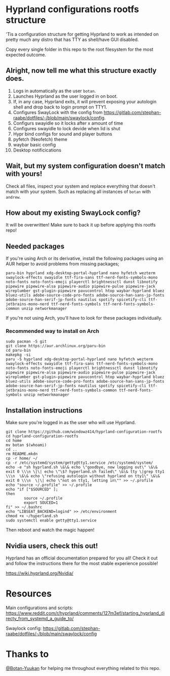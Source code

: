# Hyprland configurations rootfs structure

'Tis a configuration structure for getting Hyprland to work as intended
on pretty much any distro that has TTY as shell/have GUI disabled.

Copy every single folder in this repo to the root filesystem for the
most expected outcome.

## Alright, now tell me what this structure exactly does.

1. Logs in automatically as the user `botan`.
2. Launches Hyprland as the user logged in on boot.
3. If, in any case, Hyprland exits, it will prevent exposing your autologin shell and drop back to login prompt on TTY1.
4. Configures SwayLock with the config from https://gitlab.com/stephan-raabe/dotfiles/-/blob/main/swaylock/config.
5. Configurs swayidle so it locks after x amount of time
6. Configures swayidle to lock devide when lid is shut
7. Hypr bind configs for sound and player buttons
8. pyfetch (Neofetch) theme
9. waybar basic config
10. Desktop notificications 

## Wait, but my system configuration doesn't match with yours!

Check all files, inspect your system and replace everything that
doesn't match with your system. Such as replacing all instances of
`botan` with `andrew`.

## How about my existing SwayLock config?

It will be overwritten! Make sure to back it up before applying this
rootfs repo!

## Needed packages

If you're using Arch or its derivative, install the following packages
using an AUR helper to avoid problems from missing packages;

```
paru-bin hyprland xdg-desktop-portal-hyprland nano hyfetch wezterm swaylock-effects swayidle ttf-fira-sans ttf-nerd-fonts-symbols-mono noto-fonts noto-fonts-emoji playerctl brightnessctl dunst libnotify pipewire pipewire-alsa pipewire-audio pipewire-pulse pipewire-jack wireplumber gst-plugin-pipewire pavucontrol htop waybar-hyprland bluez bluez-utils adobe-source-code-pro-fonts adobe-source-han-sans-jp-fonts adobe-source-han-serif-jp-fonts nautilus spotify spicetify-cli ttf-jetbrains-mono-nerd ttf-nerd-fonts-symbols ttf-nerd-fonts-symbols-common unzip networkmanager
```

If you're not using Arch, you'll have to look for these packages
individually.

### Recommended way to install on Arch

```
sudo pacman -S git 
git clone https://aur.archlinux.org/paru-bin
cd paru-bin
makepkg -si
paru -S hyprland xdg-desktop-portal-hyprland nano hyfetch wezterm swaylock-effects swayidle ttf-fira-sans ttf-nerd-fonts-symbols-mono noto-fonts noto-fonts-emoji playerctl brightnessctl dunst libnotify pipewire pipewire-alsa pipewire-audio pipewire-pulse pipewire-jack wireplumber gst-plugin-pipewire pavucontrol htop waybar-hyprland bluez bluez-utils adobe-source-code-pro-fonts adobe-source-han-sans-jp-fonts adobe-source-han-serif-jp-fonts nautilus spotify spicetify-cli ttf-jetbrains-mono-nerd ttf-nerd-fonts-symbols-common ttf-nerd-fonts-symbols unzip networkmanager
```

## Installation instructions

Make sure you're logged in as the user who will use Hyprland.

```
git clone https://github.com/windowz414/hyprland-configuration-rootfs
cd hyprland-configuration-rootfs
cd home
mv botan $(whoami)
cd ..
rm README.mkdn
cp -r home/ ~/
cp -r /etc/systemd/system/getty@tty1.service /etc/systemd/system/
echo -e "sh hyprland.sh \&\& echo \"goodbye, now logging out\" \&\& exit 0 \\\n \|\| echo \"\$? hyperland.sh failed\" \&\& tty \|grep tty1 \\\n  \&\& echo \"refusing autologin without hyprland on tty1\" \&\& exit 0 \\\n  \|\| echo \"not on tty1, letting in\"" >> ~/.profile
echo "source ~/.profile" >> ~/.profile
echo "if ["$SOURCED" ];
then
        source ~/.profile
        export SOUCED=1
fi" >> ~/.bashrc
echo "LIBSEAT_BACKEND=logind" >> /etc/environment
chmod +x ~/hyperland.sh
sudo systemctl enable getty@tty1.service
```

Then reboot and watch the magic happen!

## Nvidia users, check this out!

Hyprland has an official documentation prepared for you all! Check it
out and follow the instructions there for the most stable experience
possible!

https://wiki.hyprland.org/Nvidia/

# Resources

Main configurations and scripts: https://www.reddit.com/r/hyprland/comments/127m3ef/starting_hyprland_directy_from_systemd_a_guide_to/

Swaylock config: https://gitlab.com/stephan-raabe/dotfiles/-/blob/main/swaylock/config

# Thanks to

[@Botan-Yuukan](https://github.com/Botan-Yuukan) for helping me
throughout everything related to this repo.
